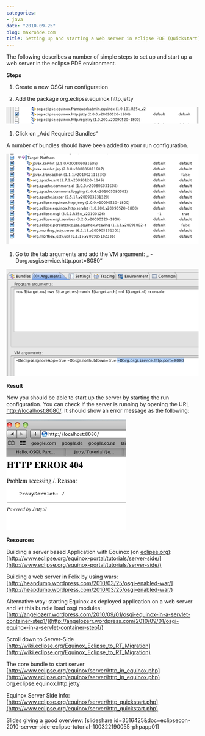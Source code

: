 ```yaml
---
categories:
- java
date: "2010-09-25"
blog: maxrohde.com
title: Setting up and starting a web server in eclipse PDE (Quickstart)
---
```


The following describes a number of simple steps to set up and start up a web server in the eclipse PDE environment.

**Steps**

1. Create a new OSGi run configuration

1. Add the package org.eclipse.equinox.http.jetty

![bildschirmfoto2010-09-25um19-11-59.png](images/bildschirmfoto2010-09-25um19-11-59.png)

1. Click on „Add Required Bundles“

A number of bundles should have been added to your run configuration.

![bildschirmfoto2010-09-25um19-13-53.png](images/bildschirmfoto2010-09-25um19-13-53.png)

1. Go to the tab arguments and add the VM argument: „ -Dorg.osgi.service.http.port=8080“

![bildschirmfoto2010-09-25um19-14-45.png](images/bildschirmfoto2010-09-25um19-14-45.png)

**Result**

Now you should be able to start up the server by starting the run configuration. You can check if the server is running by opening the URL [http://localhost:8080/](http://localhost:8080/). It should show an error message as the following:

![bildschirmfoto2010-09-25um19-16-31.png](images/bildschirmfoto2010-09-25um19-16-31.png)

**Resources**

Building a server based Application with Equinox (on [eclipse.org](http://eclipse.org)): [http://www.eclipse.org/equinox-portal/tutorials/server-side/](http://www.eclipse.org/equinox-portal/tutorials/server-side/)

Building a web server in Felix by using wars: [http://heapdump.wordpress.com/2010/03/25/osgi-enabled-war/](http://heapdump.wordpress.com/2010/03/25/osgi-enabled-war/)

Alternative way: starting Equinox as deployed application on a web server and let this bundle load osgi modules: [http://angelozerr.wordpress.com/2010/09/01/osgi-equinox-in-a-servlet-container-step1/](http://angelozerr.wordpress.com/2010/09/01/osgi-equinox-in-a-servlet-container-step1/)

Scroll down to Server-Side [http://wiki.eclipse.org/Equinox_Eclipse_to_RT_Migration](http://wiki.eclipse.org/Equinox_Eclipse_to_RT_Migration)

The core bundle to start server [http://www.eclipse.org/equinox/server/http_in_equinox.php](http://www.eclipse.org/equinox/server/http_in_equinox.php) org.eclipse.equinox.http.jetty

Equinox Server Side info: [http://www.eclipse.org/equinox/server/http_quickstart.php](http://www.eclipse.org/equinox/server/http_quickstart.php)

Slides giving a good overview: \[slideshare id=3516425&doc=eclipsecon-2010-server-side-eclipse-tutorial-100322190055-phpapp01\]